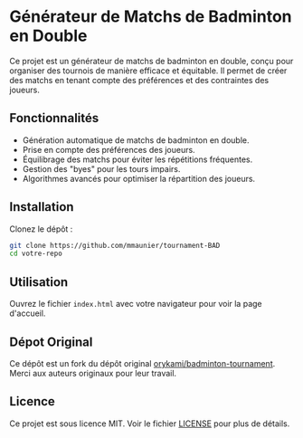# Générateur de Matchs de Badminton en Double

Ce projet est un générateur de matchs de badminton en double, conçu pour organiser des tournois de manière efficace et équitable. Il permet de créer des matchs en tenant compte des préférences et des contraintes des joueurs.

## Fonctionnalités

- Génération automatique de matchs de badminton en double.
- Prise en compte des préférences des joueurs.
- Équilibrage des matchs pour éviter les répétitions fréquentes.
- Gestion des "byes" pour les tours impairs.
- Algorithmes avancés pour optimiser la répartition des joueurs.

## Installation

   Clonez le dépôt :

   ```bash
   git clone https://github.com/mmaunier/tournament-BAD
   cd votre-repo
   ```

## Utilisation

   Ouvrez le fichier `index.html` avec votre navigateur pour voir la page d'accueil.

## Dépot Original

   Ce dépôt est un fork du dépôt original [orykami/badminton-tournament](https://github.com/orykami/badminton-tournament). Merci aux auteurs originaux pour leur travail.


## Licence

   Ce projet est sous licence MIT. Voir le fichier [LICENSE](LICENSE) pour plus de détails.
